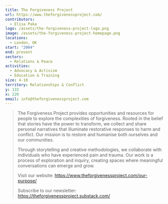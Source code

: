 ```yaml
---
title: The Forgiveness Project
url: https://www.theforgivenessproject.com/
contributors:
  - Elisa Paka
logo: /assets/the-forgiveness-project-logo.png
image: /assets/the-forgiveness-project-homepage.png
locations:
  - London, UK
start: "2004"
end: present
sectors:
  - Relations & Peace
activities:
  - Advocacy & Activism
  - Education & Training
size: 4-10
territory: Relationships & Conflict
y: 133
x: 220
email: info@theforgivenessproject.com
---
```

>The Forgiveness Project provides opportunities and resources for people to explore the complexities of forgiveness. Rooted in the belief that stories have the power to transform, we collect and share personal narratives that illuminate restorative responses to harm and conflict. Our mission is to restore and humanise both ourselves and our communities.
>
>Through storytelling and creative methodologies, we collaborate with individuals who have experienced pain and trauma. Our work is a process of exploration and inquiry, creating spaces where meaningful conversations can emerge and grow.
>
>Visit our website:
https://www.theforgivenessproject.com/our-purpose/
>
>Subscribe to our newsletter:
https://theforgivenessproject.substack.com/

